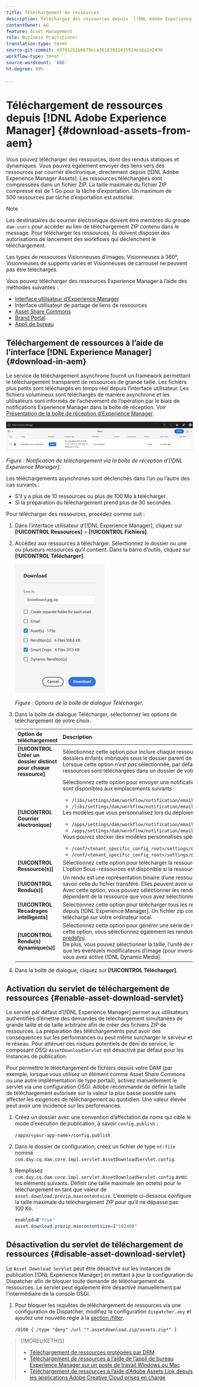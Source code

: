 ```yaml
---
title: Téléchargement de ressources
description: Téléchargez des ressources depuis  [!DNL Adobe Experience Manager Assets]  et activez ou désactivez la fonctionnalité de téléchargement.
contentOwner: AG
feature: Asset Management
role: Business Practitioner
translation-type: tm+mt
source-git-commit: 497952b1b6679eca301839d1435924e16a2e2438
workflow-type: tm+mt
source-wordcount: '888'
ht-degree: 99%

---
```



# Téléchargement de ressources depuis [!DNL Adobe Experience Manager] {#download-assets-from-aem}

Vous pouvez télécharger des ressources, dont des rendus statiques et dynamiques. Vous pouvez également envoyer des liens vers des ressources par courrier électronique, directement depuis [!DNL Adobe Experience Manager Assets]. Les ressources téléchargées sont compressées dans un fichier ZIP. La taille maximale du fichier ZIP compressé est de 1 Go pour la tâche d’exportation. Un maximum de 500 ressources par tâche d’exportation est autorisé.

>[!NOTE]
>
>Les destinataires du courrier électronique doivent être membres du groupe `dam-users` pour accéder au lien de téléchargement ZIP contenu dans le message. Pour télécharger les ressources, ils doivent disposer des autorisations de lancement des workflows qui déclenchent le téléchargement.

Les types de ressources Visionneuses d’images, Visionneuses à 360°, Visionneuses de supports variés et Visionneuses de carrousel ne peuvent pas être téléchargés.

Vous pouvez télécharger des ressources Experience Manager à l’aide des méthodes suivantes :

* [Interface utilisateur d’Experience Manager](#download-in-aem)
* Interface utilisateur de partage de liens de ressources
* [Asset Share Commons](https://adobe-marketing-cloud.github.io/asset-share-commons/)
* [Brand Portal](https://experienceleague.adobe.com/docs/experience-manager-brand-portal/using/introduction/brand-portal.html?lang=fr)
* [Appli de bureau](https://experienceleague.adobe.com/docs/experience-manager-desktop-app/using/using.html?lang=fr#download-assets)

## Téléchargement de ressources à l’aide de l’interface [!DNL Experience Manager] {#download-in-aem}

Le service de téléchargement asynchrone fournit un framework permettant le téléchargement transparent de ressources de grande taille. Les fichiers plus petits sont téléchargés en temps réel depuis l’interface utilisateur. Les fichiers volumineux sont téléchargés de manière asynchrone et les utilisateurs sont informés de l’achèvement de l’opération par le biais de notifications Experience Manager dans la boîte de réception. Voir [Présentation de la boîte de réception d’Experience Manager](https://experienceleague.adobe.com/docs/experience-manager-cloud-service/sites/authoring/getting-started/inbox.html?lang=fr).

![Notification de téléchargement](assets/download-notification.png)

*Figure : Notification de téléchargement via la boîte de réception d’[!DNL Experience Manager].*

Les téléchargements asynchrones sont déclenchés dans l’un ou l’autre des cas suivants :

* S’il y a plus de 10 ressources ou plus de 100 Mo à télécharger.
* Si la préparation du téléchargement prend plus de 30 secondes.

Pour télécharger des ressources, procédez comme suit :

1. Dans l’interface utilisateur d’[!DNL Experience Manager], cliquez sur **[!UICONTROL Ressources]** > **[!UICONTROL Fichiers]**.
1. Accédez aux ressources à télécharger. Sélectionnez le dossier ou une ou plusieurs ressources qu’il contient. Dans la barre d’outils, cliquez sur **[!UICONTROL Télécharger]**.

   ![Options disponibles lors du téléchargement de ressources à partir d’[!DNL Experience Manager Assets]](/help/assets/assets/asset-download1.png)

   *Figure : Options de la boîte de dialogue Télécharger.*

1. Dans la boîte de dialogue Télécharger, sélectionnez les options de téléchargement de votre choix.

   | Option de téléchargement | Description |
   |---|---|
   | **[!UICONTROL Créer un dossier distinct pour chaque ressource]** | Sélectionnez cette option pour inclure chaque ressource que vous téléchargez (y compris les ressources dans des dossiers enfants imbriqués sous le dossier parent de la ressource) dans un dossier sur votre ordinateur local. Lorsque cette option *n’est pas* sélectionnée, par défaut, la hiérarchie de dossiers est ignorée et toutes les ressources sont téléchargées dans un dossier de votre ordinateur local. |
   | **[!UICONTROL Courrier électronique]** | Sélectionnez cette option pour envoyer une notification par email au destinataire. Les modèles standard d’email sont disponibles aux emplacements suivants :<ul><li>`/libs/settings/dam/workflow/notification/email/downloadasset`.</li><li>`/libs/settings/dam/workflow/notification/email/transientworkflowcompleted`.</li></ul> Les modèles que vous personnalisez lors du déploiement sont disponibles aux emplacements suivants : <ul><li>`/apps/settings/dam/workflow/notification/email/downloadasset`.</li><li>`/apps/settings/dam/workflow/notification/email/transientworkflowcompleted`.</li></ul>Vous pouvez stocker des modèles personnalisés spécifiques au client à ces emplacements :<ul><li>`/conf/<tenant_specific_config_root>/settings/dam/workflow/notification/email/downloadasset`.</li><li>`/conf/<tenant_specific_config_root>/settings/dam/workflow/notification/email/transientworkflowcompleted`.</li></ul> |
   | **[!UICONTROL Ressource(s)]** | Sélectionnez cette option pour télécharger la ressource dans son format d’origine sans aucun rendu.<br>L’option Sous-ressources est disponible si la ressource d’origine comporte des sous-ressources. |
   | **[!UICONTROL Rendu(s)]** | Un rendu est une représentation binaire d’une ressource. Les ressources possèdent une représentation principale, à savoir celle du fichier transféré. Elles peuvent avoir un nombre illimité de représentations. <br> Avec cette option, vous pouvez sélectionner les rendus que vous souhaitez télécharger. Les rendus disponibles dépendent de la ressource que vous avez sélectionnée. |
   | **[!UICONTROL Recadrages intelligents]** | Sélectionnez cette option pour télécharger tous les rendus de recadrage intelligent de la ressource sélectionnée depuis [!DNL Experience Manager]. Un fichier zip contenant les rendus de recadrage intelligent est créé et téléchargé sur votre ordinateur local. |
   | **[!UICONTROL Rendu(s) dynamique(s)]** | Sélectionnez cette option pour générer une série de rendus alternatifs en temps réel. Lorsque vous sélectionnez cette option, vous sélectionnez également les rendus à créer dynamiquement dans la liste [Paramètre d’image prédéfini](/help/assets/dynamic-media/image-presets.md). <br>De plus, vous pouvez sélectionner la taille, l’unité de mesure, le format, l’espace colorimétrique, la résolution, ainsi que les éventuels modificateurs d’image (pour inverser l’image, par exemple). Cette option n’est disponible que si vous avez activé [!DNL Dynamic Media]. |

1. Dans la boîte de dialogue, cliquez sur **[!UICONTROL Télécharger]**.

## Activation du servlet de téléchargement de ressources {#enable-asset-download-servlet}

Le servlet par défaut d’[!DNL Experience Manager] permet aux utilisateurs authentifiés d’émettre des demandes de téléchargement simultanées de grande taille et de taille arbitraire afin de créer des fichiers ZIP de ressources. La préparation des téléchargements peut avoir des conséquences sur les performances ou peut même surcharger le serveur et le réseau. Pour atténuer ces risques potentiels de déni de service, le composant OSGi `AssetDownloadServlet` est désactivé par défaut pour les instances de publication.

Pour permettre le téléchargement de fichiers depuis votre DAM (par exemple, lorsque vous utilisez un élément comme Asset Share Commons ou une autre implémentation de type portail), activez manuellement le servlet via une configuration OSGi. Adobe recommande de définir la taille de téléchargement autorisée sur la valeur la plus basse possible sans affecter les exigences de téléchargement au quotidien. Une valeur élevée peut avoir une incidence sur les performances.

1. Créez un dossier avec une convention d’affectation de noms qui cible le mode d’exécution de publication, à savoir `config.publish` :

   `/apps/<your-app-name>/config.publish`

1. Dans le dossier de configuration, créez un fichier de type `nt:file` nommé `com.day.cq.dam.core.impl.servlet.AssetDownloadServlet.config`.
1. Remplissez `com.day.cq.dam.core.impl.servlet.AssetDownloadServlet.config` avec les éléments suivants. Définit une taille maximale (en octets) pour le téléchargement en tant que valeur de `asset.download.prezip.maxcontentsize`. L’exemple ci-dessous configure la taille maximale du téléchargement ZIP pour qu’il ne dépasse pas 100 Ko.

   ```java
   enabled=B"true"
   asset.download.prezip.maxcontentsize=I"102400"
   ```

## Désactivation du servlet de téléchargement de ressources {#disable-asset-download-servlet}

Le `Asset Download Servlet` peut être désactivé sur les instances de publication [!DNL Experience Manager] en mettant à jour la configuration du Dispatcher afin de bloquer toute demande de téléchargement de ressources. Le servlet peut également être désactivé manuellement par l’intermédiaire de la console OSGi.

1. Pour bloquer les requêtes de téléchargement de ressources via une configuration de Dispatcher, modifiez la configuration `dispatcher.any` et ajoutez une nouvelle règle à la [section /filter](https://experienceleague.adobe.com/docs/experience-manager-dispatcher/using/configuring/dispatcher-configuration.html?lang=fr#configuring).

   `/0100 { /type "deny" /url "*.assetdownload.zip/assets.zip*" }`

>[!MORELIKETHIS]
>
>* [Téléchargement de ressources protégées par DRM](drm.md)
>* [Téléchargement de ressources à l’aide de l’appli de bureau Experience Manager sur un poste de travail Windows ou Mac](https://helpx.adobe.com/fr/experience-manager/desktop-app/aem-desktop-app.html)
>* [Téléchargement de ressources à l’aide d’Adobe Assets Link depuis les applications Adobe Creative Cloud prises en charge](https://helpx.adobe.com/fr/enterprise/using/manage-assets-using-adobe-asset-link.html)


